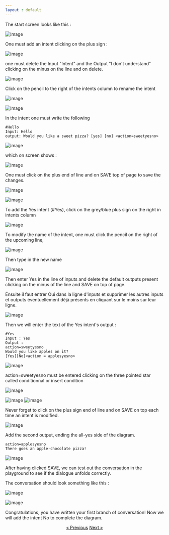 ```yaml
---
layout : default
---
```


The start screen looks like this :

![image](/assets/images/Ecran-zero.png)


One must add an intent clicking on the plus sign :

![image](/assets/images/Add-first-intent.png)


one must delete the Input "Intent" and the Output "I don't understand" clicking on the minus on the line and on delete.

![image](/assets/images/delete-i-dont-understand-en.png)

Click on the pencil to the right of the intents column to rename the intent


![image](/assets/images/rename-intent-click.png)

![image](/assets/images/rename-intent-hello.png)


In the intent one must write the following

    #Hello
    Input: Hello
    output: Would you like a sweet pizza? [yes] [no] <action=sweetyesno>



![image](/assets/images/would-you-like-a-sweet-pizza.png) 


which on screen shows :


![image](/assets/images/would-you-like-a-sweet-pizza-total.png)


One must click on the plus end of line and on SAVE top of page to save the changes.

![image](/assets/images/would-you-like-a-sweet-pizza-saved.png)



![image](/assets/images/Hello-SAVE.png)







To add the Yes intent (#Yes), click on the grey/blue plus sign on the right in intents column


![image](/assets/images/add--an-intent-hello.png)

To modify the name of the intent, one must click the pencil on the right of the upcoming line,

![image](/assets/images/modify-intents-name.png)

Then type in the new name

![image](/assets/images/rename-intent-yes.png)

Then enter Yes in the line of inputs and delete the default outputs present clicking on the minus of the line and SAVE on top of page.

Ensuite il faut entrer Oui dans la ligne d'inputs et supprimer les autres inputs et outputs éventuellement déjà présents en cliquant sur le moins sur leur ligne.

![image](assets/images/suppress-inputs-and-outputs.png)


Then we will enter the text of the Yes intent's output :<br>

    #Yes
    Input : Yes
    Output : 
    action=sweetyesno
    Would you like apples on it?
    [Yes][No]<action = applesyesno>


![image](/assets/images/Yes-applesyesno.png)


action=sweetyesno must be entered clicking on the three pointed star called conditionnal or insert condition

![image](/assets/images/insert-condition.png)

![image](/assets/images/action-eg-sweetyesno.png)
![image](/assets/images/save-applesyesno.png)

Never forget to click on the plus sign end of line and on SAVE on top each time an intent is modified.

![image](assets/images/YES-save.png)


Add the second output, ending the all-yes side of the diagram.


    action=applesyesno
    There goes an apple-chocolate pizza!

![image](/assets/images/yes-applechocolatepizza.png)


After having clicked SAVE, we can test out the conversation in the playground to see if the dialogue unfolds correctly.

The conversation should look something like this : 

![image](/assets/images/Playground-sweet-pizza.png)

![image](/assets/images/Playground-apple-chocolate-pizza.png)


Congratulations, you have written your first branch of conversation! Now we will add the intent No to complete the diagram.


<div style = "text-align:center" markdown="1">
<a href="English-version4.html" class="previous">&laquo; Previous</a>
<a href="English-version6.html" class="next">Next &raquo;</a>
</div>

